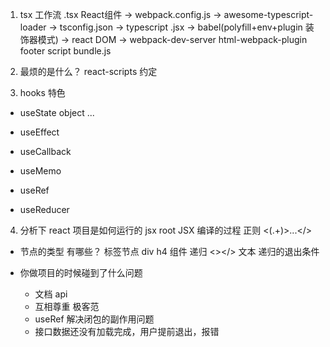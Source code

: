 1. tsx 工作流
  .tsx React组件 -> webpack.config.js -> awesome-typescript-loader ->
  tsconfig.json -> typescript .jsx -> babel(polyfill+env+plugin 装饰器模式) -> react DOM -> webpack-dev-server html-webpack-plugin footer script bundle.js

2. 最烦的是什么？ react-scripts
  约定 

3. hooks 特色
  - useState
    object ...
  - useEffect
    
  - useCallback
  - useMemo
  - useRef
  - useReducer

4. 分析下 react 项目是如何运行的
  jsx
  root
  JSX 编译的过程
  正则 <(.+)>...</>
  - 节点的类型 
    有哪些？ 标签节点 div h4
    组件  递归
    <></>
    文本 递归的退出条件

- 你做项目的时候碰到了什么问题
  - 文档 api
  - 互相尊重 极客范
  - useRef 解决闭包的副作用问题
  - 接口数据还没有加载完成，用户提前退出，报错